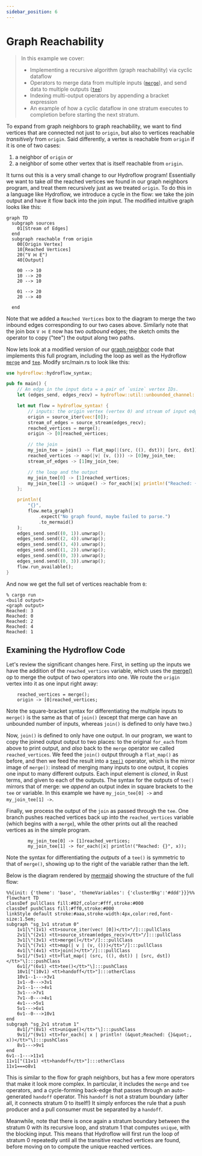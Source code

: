 ```yaml
---
sidebar_position: 6
---
```


# Graph Reachability
> In this example we cover:
> * Implementing a recursive algorithm (graph reachability) via cyclic dataflow
> * Operators to merge data from multiple inputs ([`merge`](../syntax/surface_ops.gen.md#merge)), and send data to multiple outputs ([`tee`](../syntax/surface_ops.gen.md#tee))
> * Indexing multi-output operators by appending a bracket expression
> * An example of how a cyclic dataflow in one stratum executes to completion before starting the next stratum. 


To expand from graph neighbors to graph reachability, we want to find vertices that are connected not just to `origin`,
but also to vertices reachable *transitively* from `origin`. Said differently, a vertex is reachable from `origin` if it is
one of two cases: 
1. a neighbor of `origin` *or* 
2. a neighbor of some other vertex that is itself reachable from `origin`. 

It turns out this is a very small change to our Hydroflow program! Essentially we want to take *all* the reached vertices we found in our graph neighbors program,
and treat them recursively just as we treated `origin`.
To do this in a language like Hydroflow, we introduce a cycle in the flow:
we take the join output and have it
flow back into the join input. The modified intuitive graph looks like this:

```mermaid
graph TD
  subgraph sources
    01[Stream of Edges]
  end
  subgraph reachable from origin
    00[Origin Vertex]
    10[Reached Vertices]
    20("V ⨝ E")
    40[Output]

    00 --> 10
    10 --> 20
    20 --> 10

    01 --> 20
    20 --> 40
    
  end
```
Note that we added a `Reached Vertices` box to the diagram to merge the two inbound edges corresponding to our 
two cases above. Similarly note that the join box `V ⨝ E` now has two _outbound_ edges; the sketch omits the operator 
to copy ("tee") the output along 
two paths.

Now lets look at a modified version of our [graph neighbor](example_4_neighbors.md) code that implements this full program, including the loop as well as the Hydroflow [`merge`](../syntax/surface_ops.gen.md#merge) and [`tee`](../syntax/surface_ops.gen.md#tee).
Modify src/main.rs to look like this:

```rust
use hydroflow::hydroflow_syntax;

pub fn main() {
    // An edge in the input data = a pair of `usize` vertex IDs.
    let (edges_send, edges_recv) = hydroflow::util::unbounded_channel::<(usize, usize)>();

    let mut flow = hydroflow_syntax! {
        // inputs: the origin vertex (vertex 0) and stream of input edges
        origin = source_iter(vec![0]);
        stream_of_edges = source_stream(edges_recv);
        reached_vertices = merge();
        origin -> [0]reached_vertices;

        // the join
        my_join_tee = join() -> flat_map(|(src, ((), dst))| [src, dst]) -> tee();
        reached_vertices -> map(|v| (v, ())) -> [0]my_join_tee;
        stream_of_edges -> [1]my_join_tee;

        // the loop and the output
        my_join_tee[0] -> [1]reached_vertices;
        my_join_tee[1] -> unique() -> for_each(|x| println!("Reached: {}", x));
    };

    println!(
        "{}",
        flow.meta_graph()
            .expect("No graph found, maybe failed to parse.")
            .to_mermaid()
    );
    edges_send.send((0, 1)).unwrap();
    edges_send.send((2, 4)).unwrap();
    edges_send.send((3, 4)).unwrap();
    edges_send.send((1, 2)).unwrap();
    edges_send.send((0, 3)).unwrap();
    edges_send.send((0, 3)).unwrap();
    flow.run_available();
}
```

And now we get the full set of vertices reachable from `0`:
```console
% cargo run
<build output>
<graph output>
Reached: 3
Reached: 0
Reached: 2
Reached: 4
Reached: 1
```

## Examining the Hydroflow Code
Let's review the significant changes here. First, in setting up the inputs we have the 
addition of the `reached_vertices` variable, which uses the [merge()](../syntax/surface_ops.gen.md#merge) 
op to merge the output of two operators into one. 
We route the `origin` vertex into it as one input right away:
```rust,ignore
    reached_vertices = merge();
    origin -> [0]reached_vertices;
```
Note the square-bracket syntax for differentiating the multiple inputs to `merge()`
is the same as that of `join()` (except that merge can have an unbounded number of inputs,
whereas `join()` is defined to only have two.)

Now, `join()` is defined to only have one output. In our program, we want to copy 
the joined output 
output to two places: to the original `for_each` from above to print output, and *also* 
back to the `merge` operator we called `reached_vertices`.
We feed the `join()` output 
through a `flat_map()` as before, and then we feed the result into a [`tee()`](../syntax/surface_ops.gen.md#tee) operator,
which is the mirror image of `merge()`:  instead of merging many inputs to one output, 
it copies one input to many different outputs.  Each input element is _cloned_, in Rust terms, and
given to each of the outputs. The syntax for the outputs of `tee()` mirrors that of merge: we *append* 
an output index in square brackets to the `tee` or variable. In this example we have
`my_join_tee[0] ->` and `my_join_tee[1] ->`.

Finally, we process the output of the `join` as passed through the `tee`.
One branch pushes reached vertices back up into the `reached_vertices` variable (which begins with a `merge`), while the other
prints out all the reached vertices as in the simple program.
```rust,ignore
        my_join_tee[0] -> [1]reached_vertices;
        my_join_tee[1] -> for_each(|x| println!("Reached: {}", x));
```
Note the syntax for differentiating the *outputs* of a `tee()` is symmetric to that of `merge()`, 
showing up to the right of the variable rather than the left.

Below is the diagram rendered by [mermaid](https://mermaid-js.github.io/) showing
the structure of the full flow:
```mermaid
%%{init: {'theme': 'base', 'themeVariables': {'clusterBkg':'#ddd'}}}%%
flowchart TD
classDef pullClass fill:#02f,color:#fff,stroke:#000
classDef pushClass fill:#ff0,stroke:#000
linkStyle default stroke:#aaa,stroke-width:4px,color:red,font-size:1.5em;
subgraph "sg_1v1 stratum 0"
    1v1[\"(1v1) <tt>source_iter(vec! [0])</tt>"/]:::pullClass
    2v1[\"(2v1) <tt>source_stream(edges_recv)</tt>"/]:::pullClass
    3v1[\"(3v1) <tt>merge()</tt>"/]:::pullClass
    7v1[\"(7v1) <tt>map(| v | (v, ()))</tt>"/]:::pullClass
    4v1[\"(4v1) <tt>join()</tt>"/]:::pullClass
    5v1[/"(5v1) <tt>flat_map(| (src, ((), dst)) | [src, dst])</tt>"\]:::pushClass
    6v1[/"(6v1) <tt>tee()</tt>"\]:::pushClass
    10v1["(10v1) <tt>handoff</tt>"]:::otherClass
    10v1--1--->3v1
    1v1--0--->3v1
    2v1--1--->4v1
    3v1--->7v1
    7v1--0--->4v1
    4v1--->5v1
    5v1--->6v1
    6v1--0--->10v1
end
subgraph "sg_2v1 stratum 1"
    8v1[/"(8v1) <tt>unique()</tt>"\]:::pushClass
    9v1[/"(9v1) <tt>for_each(| x | println! (&quot;Reached: {}&quot;, x))</tt>"\]:::pushClass
    8v1--->9v1
end
6v1--1--->11v1
11v1["(11v1) <tt>handoff</tt>"]:::otherClass
11v1===o8v1
```
This is similar to the flow for graph neighbors, but has a few more operators that make it look
more complex. In particular, it includes the `merge` and `tee` operators, and a cycle-forming back-edge 
that passes through an auto-generated `handoff` operator. This `handoff` is not a stratum boundary (after all, it connects stratum 0 to itself!) It simply enforces the rule that a push producer and a pull consumer must be separated by a `handoff`. 

Meanwhile, note that there is once again a stratum boundary between the stratum 0 with its recursive loop, and stratum 1 that computes `unique`, with the blocking input. This means that Hydroflow will first run the loop of stratum 0 repeatedly until all the transitive reached vertices are found, before moving on to compute the unique reached vertices.
